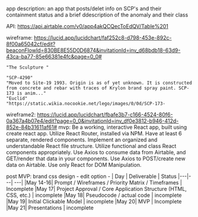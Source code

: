 app description: an app that posts/delet info on SCP's and their containment status and a brief ddescription of the anomaly and their class 

API: https://api.airtable.com/v0/app4akQCQecToEdQV/Table%201 

wireframe: https://lucid.app/lucidchart/faf252c8-d798-453e-892c-8f00a65042cf/edit?beaconFlowId=830BE8E55D0D6874&invitationId=inv_d68bdb18-63d9-43ca-ba77-85e66381e4fc&page=0_0#

``` "SCP-173"
"The Sculpture "

"SCP-4290"
"Moved to Site-19 1993. Origin is as of yet unknown. It is constructed from concrete and rebar with traces of Krylon brand spray paint. SCP-173 is anim..."
"Euclid"
"https://static.wikia.nocookie.net/lego/images/0/0d/SCP-173-
  ```
wireframe2:
https://lucid.app/lucidchart/fbafe3b7-c166-4524-80f6-0a367a4b07e4/edit?page=0_0&invitationId=inv_df0e3812-b946-412d-852e-84b31611af61#
mvp:
Be a working, interactive React app, built using create react app.
Utilize React Router, installed via NPM.
Have at least 6 separate, rendered components.
Implement an organized and understandable React file structure.
Utilize functional and class React components appropriately.
Use Axios to consume data from Airtable, and GET/render that data in your components.
Use Axios to POST/create new data on Airtable.
Use only React for DOM Manipulation.
 
post MVP:
brand css design - edit option -
|  Day | Deliverable | Status
|---|---| ---|
|May 14-16| Prompt / Wireframes / Priority Matrix / Timeframes | Incomplete
|May 17| Project Approval / Core Application Structure (HTML, CSS, etc.) | incomplete
|May 18| Pseudocode / actual code | incomplete
|May 19| Initial Clickable Model  | incomplete
|May 20| MVP | Incomplete
|May 21| Presentations | incomplete
